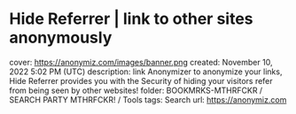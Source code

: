 # Hide Referrer | link to other sites anonymously

cover: https://anonymiz.com/images/banner.png
created: November 10, 2022 5:02 PM (UTC)
description: link Anonymizer to anonymize your links, Hide Referrer provides you with the Security of hiding your visitors refer from being seen by other websites!
folder: BOOKMRKS-MTHRFCKR / SEARCH PARTY MTHRFCKR! / Tools
tags: Search
url: https://anonymiz.com